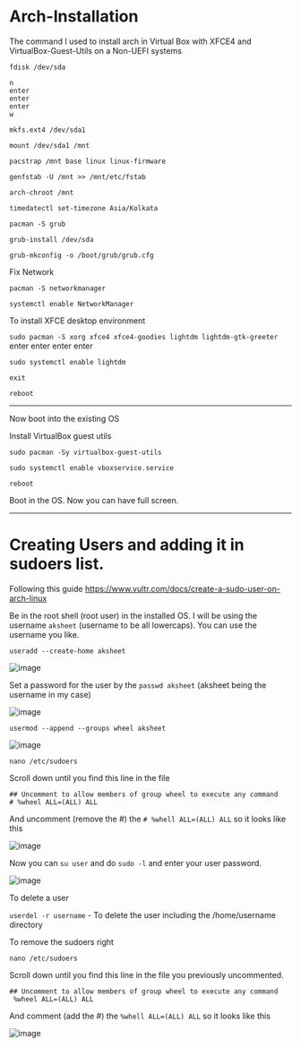 # Arch-Installation

The command I used to install arch in Virtual Box with XFCE4 and VirtualBox-Guest-Utils on a Non-UEFI systems



`fdisk /dev/sda`

	n
	enter 
	enter
	enter 
	w


`mkfs.ext4 /dev/sda1`

`mount /dev/sda1 /mnt`


`pacstrap /mnt base linux linux-firmware`

`genfstab -U /mnt >> /mnt/etc/fstab`

`arch-chroot /mnt`

`timedatectl set-timezone Asia/Kolkata`


`pacman -S grub`

`grub-install /dev/sda`

`grub-mkconfig -o /boot/grub/grub.cfg`

Fix Network

`pacman -S networkmanager`

`systemctl enable NetworkManager`

To install XFCE desktop environment

`sudo pacman -S xorg xfce4 xfce4-goodies lightdm lightdm-gtk-greeter`
	enter 
	enter
	enter
	enter
  
`sudo systemctl enable lightdm`

`exit`

`reboot`

---

Now boot into the existing OS

Install VirtualBox guest utils

`sudo pacman -Sy virtualbox-guest-utils`

`sudo systemctl enable vboxservice.service`

`reboot`

Boot in the OS. Now you can have full screen.

---

# Creating Users and adding it in sudoers list.

Following this guide https://www.vultr.com/docs/create-a-sudo-user-on-arch-linux

Be in the root shell (root user) in the installed OS. I will be using the username `aksheet` (username to be all lowercaps). You can use the username you like.

`useradd --create-home aksheet`

![image](https://user-images.githubusercontent.com/71016915/127640975-11319040-676c-4a39-97d6-6d7fa0598759.png)

Set a password for the user by the `passwd aksheet` (aksheet being the username in my case)

![image](https://user-images.githubusercontent.com/71016915/127641805-c49b9de8-d78c-452b-83ab-b3d05c6409f3.png)

`usermod --append --groups wheel aksheet`

![image](https://user-images.githubusercontent.com/71016915/127641165-f3f3e011-75cf-41de-94d0-0121ebb5ea28.png)

`nano /etc/sudoers` 

Scroll down until you find this line in the file
```
## Uncomment to allow members of group wheel to execute any command
# %wheel ALL=(ALL) ALL
```
And uncomment (remove the #) the `# %whell ALL=(ALL) ALL` so it looks like this

![image](https://user-images.githubusercontent.com/71016915/127641615-a74f2bca-cd26-488f-8bd5-a632d626f166.png)

Now you can `su user` and do `sudo -l` and enter your user password.

![image](https://user-images.githubusercontent.com/71016915/127642067-d3ecebd6-0675-4e08-b7f0-32c71d7bbe5d.png)

To delete a user

`userdel -r username` - To delete the user including the /home/username directory

To remove the sudoers right

`nano /etc/sudoers` 

Scroll down until you find this line in the file you previously uncommented.

```
## Uncomment to allow members of group wheel to execute any command
 %wheel ALL=(ALL) ALL
```

And comment (add the #) the `%whell ALL=(ALL) ALL` so it looks like this

![image](https://user-images.githubusercontent.com/71016915/127642291-acefcf23-d6ef-46ff-a016-ae57398aff54.png)
